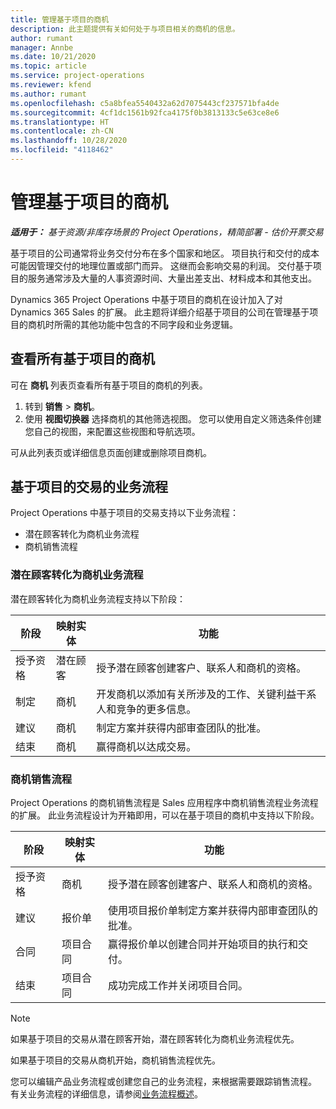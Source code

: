 ```yaml
---
title: 管理基于项目的商机
description: 此主题提供有关如何处于与项目相关的商机的信息。
author: rumant
manager: Annbe
ms.date: 10/21/2020
ms.topic: article
ms.service: project-operations
ms.reviewer: kfend
ms.author: rumant
ms.openlocfilehash: c5a8bfea5540432a62d7075443cf237571bfa4de
ms.sourcegitcommit: 4cf1dc1561b92fca4175f0b3813133c5e63ce8e6
ms.translationtype: HT
ms.contentlocale: zh-CN
ms.lasthandoff: 10/28/2020
ms.locfileid: "4118462"
---
```

# <a name="manage-project-based-opportunities"></a>管理基于项目的商机

_**适用于：** 基于资源/非库存场景的 Project Operations，精简部署 - 估价开票交易_

基于项目的公司通常将业务交付分布在多个国家和地区。 项目执行和交付的成本可能因管理交付的地理位置或部门而异。 这继而会影响交易的利润。 交付基于项目的服务通常涉及大量的人事资源时间、大量出差支出、材料成本和其他支出。

Dynamics 365 Project Operations 中基于项目的商机在设计加入了对 Dynamics 365 Sales 的扩展。 此主题将详细介绍基于项目的公司在管理基于项目的商机时所需的其他功能中包含的不同字段和业务逻辑。

## <a name="view-all-project-based-opportunities"></a>查看所有基于项目的商机

可在 **商机** 列表页查看所有基于项目的商机的列表。 

1. 转到 **销售** > **商机**。
2. 使用 **视图切换器** 选择商机的其他筛选视图。 您可以使用自定义筛选条件创建您自己的视图，来配置这些视图和导航选项。

可从此列表页或详细信息页面创建或删除项目商机。

## <a name="business-process-flow-for-project-based-deals"></a>基于项目的交易的业务流程

Project Operations 中基于项目的交易支持以下业务流程：

- 潜在顾客转化为商机业务流程
- 商机销售流程

### <a name="lead-to-opportunity-business-process"></a>潜在顾客转化为商机业务流程 
潜在顾客转化为商机业务流程支持以下阶段：

| 阶段 | 映射实体 | 功能 |
| --- | --- | --- |
| 授予资格 | 潜在顾客 | 授予潜在顾客创建客户、联系人和商机的资格。 |
| 制定 | 商机​​ | 开发商机以添加有关所涉及的工作、关键利益干系人和竞争的更多信息。 |
| 建议 | 商机​​ | 制定方案并获得内部审查团队的批准。 |
| 结束 | 商机​​ | 赢得商机以达成交易。 |

### <a name="opportunity-sales-process"></a>商机销售流程
Project Operations 的商机销售流程是 Sales 应用程序中商机销售流程业务流程的扩展。 此业务流程设计为开箱即用，可以在基于项目的商机中支持以下阶段。

| 阶段 | 映射实体 | 功能 |
| --- | --- | --- |
| 授予资格 | 商机​​ | 授予潜在顾客创建客户、联系人和商机的资格。 |
| 建议 | 报价单 | 使用项目报价单制定方案并获得内部审查团队的批准。 |
| 合同 | 项目合同 | 赢得报价单以创建合同并开始项目的执行和交付。 |
| 结束 | 项目合同 | 成功完成工作并关闭项目合同。 |

> [!NOTE]
> 如果基于项目的交易从潜在顾客开始，潜在顾客转化为商机业务流程优先。
>
> 如果基于项目的交易从商机开始，商机销售流程优先。

您可以编辑产品业务流程或创建您自己的业务流程，来根据需要跟踪销售流程。 有关业务流程的详细信息，请参阅[业务流程概述](https://docs.microsoft.com/dynamics365/customerengagement/on-premises/customize/business-process-flows-overview)。
